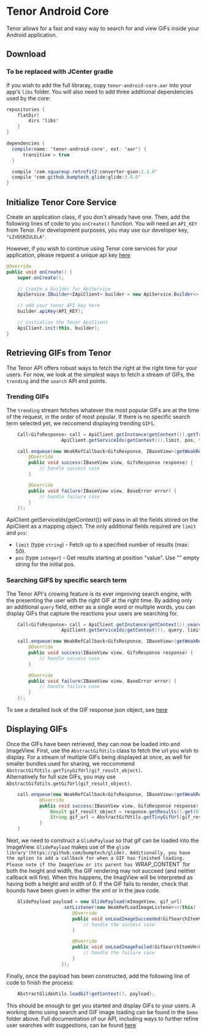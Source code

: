 Tenor Android Core
==================

Tenor allows for a fast and easy way to search for and view GIFs inside your Android application.

## Download
### To be replaced with JCenter gradle
If you wish to add the full libraray, copy `tenor-android-core.aar` into your app's `libs` folder.  You will also need to add three additional dependencies used by the core:
```java
repositories {
    flatDir{
        dirs 'libs'
    }
}

dependencies {
  compile(name: 'tenor-android-core', ext: 'aar') {
      transitive = true
  }

  compile 'com.squareup.retrofit2:converter-gson:2.3.0'
  compile 'com.github.bumptech.glide:glide:3.8.0'
}
```



## Initialize Tenor Core Service
Create an application class, if you don't already have one.
Then, add the following lines of code to you `onCreate()` function.
You will need an `API_KEY` from Tenor.  For development purposes, you may use our developer key, `"LIVDSRZULELA"`.

However, if you wish to continue using Tenor core services for your application, please request a unique api key [here](https://tenor.com/gifapi#apikey)

```java
@Override
public void onCreate() {
    super.onCreate();

    // Create a builder for ApiService
    ApiService.IBuilder<IApiClient> builder = new ApiService.Builder<>(this, IApiClient.class)

    // add your tenor API key here
    builder.apiKey(API_KEY);

    // initialize the Tenor ApiClient
    ApiClient.init(this, builder);
}
```


## Retrieving GIFs from Tenor
The Tenor API offers robust ways to fetch the right at the right time for your users.
For now, we look at the simplest ways to fetch a stream of GIFs, the `trending` and the `search` API end points.

### Trending GIFs
The `trending` stream fetches whatever the most popular GIFs are at the time of the request, in the order of most popular.
If there is no specific search term selected yet, we reccomend displaying trending `GIFS`.
```java
    Call<GifsResponse> call = ApiClient.getInstance(getContext()).getTrending(
                    ApiClient.getServiceIds(getContext()),limit, pos, type);

    call.enqueue(new WeakRefCallback<GifsResponse, IBaseView>(getWeakRef()) {
        @Override
        public void success(IBaseView view, GifsResponse response) {
            // handle success case
        }

        @Override
        public void failure(IBaseView view, BaseError error) {
            // handle failure case
        }
    });
```
ApiClient.getServiceIds(getContext()) will pass in all the fields stored on the ApiClient as a mapping object.
The only additional fields required are `limit` and `pos`:

* `limit` (type `string`) - Fetch up to a specified number of results (max: 50).
* `pos` (type `integer`) - Get results starting at position "value".  Use "" empty string for the initial pos.  


### Searching GIFS by specific search term
The Tenor API's crowing feature is its ever improving search engine, with the presenting the user with the right GIF at the right time.
By adding only an additional `query` field, either as a single word or multiple words, you can display GIFs that capture the reactions your users are searching for.
```java
    Call<GifsResponse> call = ApiClient.getInstance(getContext()).search(
                    ApiClient.getServiceIds(getContext()), query, limit, pos);

    call.enqueue(new WeakRefCallback<GifsResponse, IBaseView>(getWeakRef()) {
        @Override
        public void success(IBaseView view, GifsResponse response) {
            // handle success case
        }

        @Override
        public void failure(IBaseView view, BaseError error) {
            // handle failure case
        }
    });
```

To see a detailed look of the GIF response json object, see [here](https://tenor.com/gifapi#responseobjects)

## Displaying GIFs
Once the GIFs have been retrieved, they can now be loaded into and ImageView.
First, use the `AbstractGifUtils` class to fetch the url you wish to display.  For a stream of multiple GIFs being displayed at once,
as well for smaller bundles used for sharing, we reccommend `AbstractGifUtils.getTinyGifUrl(gif_result_object)`.  
Alternatively for full size GIFs, you may use `AbstractGifUtils.getGifUrl(gif_result_object)`.

```java
    call.enqueue(new WeakRefCallback<GifsResponse, IBaseView>(getWeakRef()) {
            @Override
            public void success(IBaseView view, GifsResponse response) {
                Result gif_result_object = response.getResults().get(0);
                String gif_url = AbstractGifUtils.getTinyGifUrl(gif_result_object);
            }
    }
```

Next, we need to construct a `GlidePayload` so that gif can be loaded into the ImageView.  `GlidePayload` makes use of the `glide library'(https://github.com/bumptech/glide).
Additionally, you have the option to add a callback for when a GIF has finished loading.
Please note if the ImageView or its parent has `WRAP_CONTENT` for both the height and width, the GIF rendering may not succeed (and neither callback will fire).  When this happens, the ImagView will be interpreted as having both a height and width of 0.
If the GIF fails to render, check that bounds have been given in either the xml or in the java code.
```java
    GlidePayload payload = new GlidePayload(mImageView, gif_url)
                    .setListener(new WeakRefLoadImageListener<>(this) {
                        @Override
                        public void onLoadImageSucceeded(GifSearchItemVH<CTX> ctx, Drawable drawable) {
                            // handle the success case
                        }

                        @Override
                        public void onLoadImageFailed(GifSearchItemVH<CTX> ctx, Drawable drawable) {
                            // handle the failure case
                        }
                    });
```

Finally, once the payload has been constructed, add the following line of code to finish the process:
```java
    AbstractGlideUtils.loadGif(getContext(), payload);
``` 

This should be enough to get you started and display GIFs to your users.
A working demo using search and GIF image loading can be found in the `Demo` folder above.
Full documentation of our API, including ways to further refine user searches with suggestions, can be found [here](https://tenor.com/gifapi)



